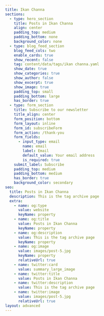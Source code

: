 ```yaml
---
title: Ikan Channa
sections:
  - type: hero_section
    title: Posts in Ikan Channa
    align: center
    padding_top: medium
    padding_bottom: none
    background_color: none
  - type: blog_feed_section
    blog_feed_cols: two
    enable_cards: true
    show_recent: false
    tag: content/data/tags/ikan channa.yaml
    show_date: true
    show_categories: true
    show_author: false
    show_excerpt: true
    show_image: true
    padding_top: small
    padding_bottom: large
    has_border: true
  - type: form_section
    title: Subscribe to our newsletter
    title_align: center
    form_position: bottom
    form_layout: inline
    form_id: subscribeForm
    form_action: /thank-you
    form_fields:
      - input_type: email
        name: email
        label: Email
        default_value: Your email address
        is_required: true
    submit_label: Subscribe
    padding_top: medium
    padding_bottom: medium
    has_border: true
    background_color: secondary
seo:
  title: Posts in Ikan Channa
  description: This is the tag archive page
  extra:
    - name: og:type
      value: website
      keyName: property
    - name: og:title
      value: Posts in Ikan Channa
      keyName: property
    - name: og:description
      value: This is the tag archive page
      keyName: property
    - name: og:image
      value: images/post-5.jpg
      keyName: property
      relativeUrl: true
    - name: twitter:card
      value: summary_large_image
    - name: twitter:title
      value: Posts in Ikan Channa
    - name: twitter:description
      value: This is the tag archive page
    - name: twitter:image
      value: images/post-5.jpg
      relativeUrl: true
layout: advanced
---
```


